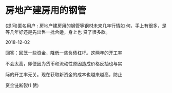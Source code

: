 # 房地产建房用的钢管

(提问)匿名用户 : 房地产建房用的钢管等钢材未来几年行情如 何，手上有很多，是等几年好还是先出售一批合适，身上也 贷了很多款。

2018-12-02

回答：回笼一些资金，降低一些负债杠杆。这两年的开工率

不会太高，即便因为货币和流动性原因造成价格反抽也与实

际的开工率无关。现在获取新资金的成本也越来越高，防止

资金链断裂(1 赞)